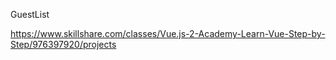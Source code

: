 GuestList

https://www.skillshare.com/classes/Vue.js-2-Academy-Learn-Vue-Step-by-Step/976397920/projects
